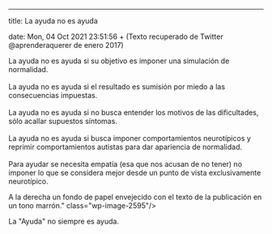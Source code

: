 ---

title: La ayuda no es ayuda

date: Mon, 04 Oct 2021 23:51:56 +
(Texto recuperado de Twitter @aprenderaquerer de enero 2017)



La ayuda no es ayuda si su objetivo es imponer una simulación de normalidad.<br><br>La ayuda no es ayuda si el resultado es sumisión por miedo a las consecuencias impuestas.<br><br>La ayuda no es ayuda si no busca entender los motivos de las dificultades, sólo acallar supuestos síntomas.<br><br>La ayuda no es ayuda si busca imponer comportamientos neurotípicos y reprimir comportamientos autistas para dar apariencia de normalidad.<br><br>Para ayudar se necesita empatía (esa que nos acusan de no tener) no imponer lo que se considera mejor desde un punto de vista exclusivamente neurotípico.<br>

A la derecha un fondo de papel envejecido con el texto de la publicación en un tono marrón." class="wp-image-2595"/><figcaption>La "Ayuda" no siempre es ayuda.</figcaption></figure>
